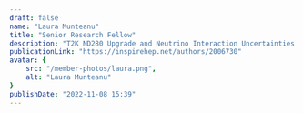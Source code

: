 ```yaml
---
draft: false
name: "Laura Munteanu"
title: "Senior Research Fellow"
description: "T2K ND280 Upgrade and Neutrino Interaction Uncertainties with DUNE"
publicationLink: "https://inspirehep.net/authors/2006730"
avatar: {
    src: "/member-photos/laura.png",
    alt: "Laura Munteanu"
}
publishDate: "2022-11-08 15:39"
---
```

